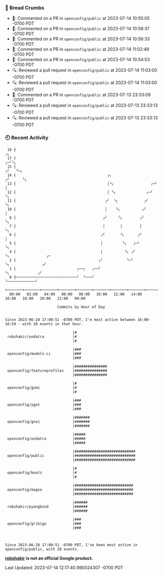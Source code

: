 ### 🍞 Bread Crumbs

 * 💬: Commented on a PR in  `openconfig/public` at 2023-07-14 10:55:05 -0700 PDT
 * 💬: Commented on a PR in  `openconfig/public` at 2023-07-14 10:58:37 -0700 PDT
 * 💬: Commented on a PR in  `openconfig/public` at 2023-07-14 10:56:33 -0700 PDT
 * 💬: Commented on a PR in  `openconfig/public` at 2023-07-14 11:02:49 -0700 PDT
 * 💬: Commented on a PR in  `openconfig/public` at 2023-07-14 10:54:53 -0700 PDT
 * 🔍: Reviewed a pull request in  `openconfig/public` at 2023-07-14 11:03:00 -0700 PDT
 * 🔍: Reviewed a pull request in  `openconfig/public` at 2023-07-14 11:03:00 -0700 PDT
 * 💬: Commented on a PR in  `openconfig/public` at 2023-07-13 23:33:09 -0700 PDT
 * 🔍: Reviewed a pull request in  `openconfig/public` at 2023-07-13 23:33:13 -0700 PDT
 * 🔍: Reviewed a pull request in  `openconfig/public` at 2023-07-13 23:33:13 -0700 PDT

### 🕘 Recent Activity
```
 18 ┼                                                                    ╭╮
 17 ┤                                                                  ╭─╯╰╮
 15 ┤                                                                 ╭╯   ╰─╮
 14 ┤                                          ╭╮                    ╭╯      ╰╮
 13 ┤                                          │╰╮                 ╭─╯        │
 12 ┤                                          │ ╰╮              ╭─╯          ╰╮
 11 ┤                                         ╭╯  ╰╮            ╭╯             ╰╮
 10 ┤                                         │    ╰╮          ╭╯               │
  8 ┤                                        ╭╯     ╰╮        ╭╯                ╰╮
  7 ┤                                        │       │        │                  ╰╮
  6 ┤                                       ╭╯       ╰╮      ╭╯                   │
  5 ┤                                       │         ╰╮   ╭─╯                    ╰╮
  4 ┤                                       │          ╰╮ ╭╯                       ╰╮                 ╭─
  2 ┤                                      ╭╯           ╰─╯                         ╰╮               ╭╯
  1 ┤                            ╭──╮   ╭──╯                                         ╰╮             ╭╯
  0 ┼────────────────────────────╯  ╰───╯                                             ╰─────────────╯
    +───────+───────+───────+───────+───────+───────+───────+───────+───────+───────+───────+───────+────
  00:00   02:00   04:00   06:00   08:00   10:00   12:00   14:00   16:00   18:00   20:00   22:00   00:00   

						Commits by Hour of Day


Since 2023-06-28 17:00:51 -0700 PDT, I'm most active between 16:00-16:59 - with 18 events in that hour.

```



```
                               |#
 robshakir/ondatra             |#
                               |#

                               |###
 openconfig/models-ci          |###
                               |###

                               |###############
 openconfig/featureprofiles    |###############
                               |###############

                               |#
 openconfig/gnmi               |#
                               |#

                               |###
 openconfig/ygot               |###
                               |###

                               |#######
 openconfig/gnoi               |#######
                               |#######

                               |#####
 openconfig/ondatra            |#####
                               |#####

                               |############################
 openconfig/public             |############################
                               |############################

                               |#
 openconfig/bootz              |#
                               |#

                               |###########################
 openconfig/magna              |###########################
                               |###########################

                               |######
 robshakir/pyangbind           |######
                               |######

                               |###
 openconfig/gribigo            |###
                               |###



Since 2023-06-28 17:00:51 -0700 PDT, I've been most active in openconfig/public, with 28 events.

```
**[robshakir](mailto:robjs@google.com) is not an official Google product.**  


Last Updated: 2023-07-14 12:17:40.990024307 -0700 PDT
